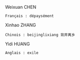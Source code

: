 Weixuan CHEN

    Français : dépaysément
Xinhao ZHANG

    Chinois : beijinglixiang 背井离乡

Yidi HUANG

    Anglais : exile

